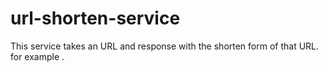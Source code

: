 # url-shorten-service
This service takes an URL and response with the shorten form of that URL. for example .
